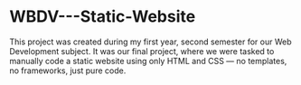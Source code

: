 # WBDV---Static-Website
This project was created during my first year, second semester for our Web Development subject. It was our final project, where we were tasked to manually code a static website using only HTML and CSS — no templates, no frameworks, just pure code.
